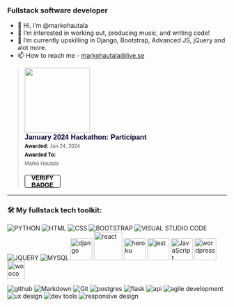 <h3>Fullstack software developer</h3>

- 👋 Hi, I’m @markohautala
- 👀 I’m interested in working out, producing music, and writing code!
- 🌱 I’m currently upskilling in Django, Bootstrap, Advanced JS, jQuery and alot more.
- 📫 How to reach me - markohautala@live.se



<blockquote class="badgr-badge" style="font-family: Helvetica, Roboto, &quot;Segoe UI&quot;, Calibri, sans-serif;"><a href="https://eu.badgr.com/public/assertions/ZRUiU4Q2R52vnJjw8SbO5w?identity__email=markohautala@live.se"><img width="150px" height="150px" src="https://api.eu.badgr.io/public/assertions/ZRUiU4Q2R52vnJjw8SbO5w/image"></a><p class="badgr-badge-name" style="hyphens: auto; overflow-wrap: break-word; word-wrap: break-word; margin: 0; font-size: 16px; font-weight: 600; font-style: normal; font-stretch: normal; line-height: 1.25; letter-spacing: normal; text-align: left; color: #05012c;">January 2024 Hackathon: Participant</p><p class="badgr-badge-date" style="margin: 0; font-size: 12px; font-style: normal; font-stretch: normal; line-height: 1.67; letter-spacing: normal; text-align: left; color: #555555;"><strong style="font-size: 12px; font-weight: bold; font-style: normal; font-stretch: normal; line-height: 1.67; letter-spacing: normal; text-align: left; color: #000;">Awarded: </strong>Jan 24, 2024</p><p class="badgr-badge-recipient" style="margin: 0; font-size: 12px; font-style: normal; font-stretch: normal; line-height: 1.67; letter-spacing: normal; text-align: left; color: #555555;"><strong style="font-size: 12px; font-weight: bold; font-style: normal; font-stretch: normal; line-height: 1.67; letter-spacing: normal; text-align: left; color: #000;">Awarded To: </strong><span style="display: block;"> Marko Hautala</span></p><p style="margin: 16px 0; padding: 0;"><a class="badgr-badge-verify" target="_blank" href="https://eu.badgr.com/public/assertions/ZRUiU4Q2R52vnJjw8SbO5w?identity__email=markohautala@live.se" style="box-sizing: content-box; display: flex; align-items: center; justify-content: center; margin: 0; font-size:14px; font-weight: bold; width: 48px; height: 16px; border-radius: 4px; border: solid 1px black; text-decoration: none; padding: 6px 16px; margin: 16px 0; color: black;">VERIFY BADGE</a></p></blockquote>


<hr>
<h3>🛠️ My fullstack tech toolkit:</h3>

![PYTHON](https://www.vectorlogo.zone/logos/python/python-ar21.svg)
![HTML](https://www.vectorlogo.zone/logos/w3_html5/w3_html5-ar21.svg)
![CSS](https://www.vectorlogo.zone/logos/w3_css/w3_css-ar21.svg)
![BOOTSTRAP](https://www.vectorlogo.zone/logos/getbootstrap/getbootstrap-ar21.svg)
![VISUAL STUDIO CODE](https://www.vectorlogo.zone/logos/visualstudio_code/visualstudio_code-ar21.svg)
![JQUERY](https://www.vectorlogo.zone/logos/jquery/jquery-ar21.svg)
![MYSQL](https://www.vectorlogo.zone/logos/mysql/mysql-ar21.svg)
<img src="https://www.vectorlogo.zone/logos/djangoproject/djangoproject-ar21.svg" alt="django" height="50">
<img src="https://www.vectorlogo.zone/logos/reactjs/reactjs-ar21.svg" alt="react" height="65">
<img src="https://www.vectorlogo.zone/logos/heroku/heroku-ar21.svg" alt="heroku" height="50">
<img src="https://www.vectorlogo.zone/logos/jestjsio/jestjsio-ar21.svg" alt="jest" height="50">
<img src="https://upload.wikimedia.org/wikipedia/commons/thumb/9/99/Unofficial_JavaScript_logo_2.svg/1024px-Unofficial_JavaScript_logo_2.svg.png" alt="JavaScript" height="50">
<img src="https://www.vectorlogo.zone/logos/wordpress/wordpress-ar21.svg" alt="wordpress" height="50">
<img src="https://upload.wikimedia.org/wikipedia/commons/thumb/2/2a/WooCommerce_logo.svg/1200px-WooCommerce_logo.svg.png" alt="woocommerce" height="40">


<p>
<img  src="https://img.shields.io/badge/Github-0b1a45?style=for-the-badge&logo=Github&logoColor=#3A506B" alt="github">
<img  src="https://img.shields.io/badge/Markdown-0b1a45?style=for-the-badge&logo=Markdown&logoColor=#3A506B" alt="Markdown">
<img  src="https://img.shields.io/badge/Git-0b1a45?style=for-the-badge&logo=Git&logoColor=#3A506B" alt="Git">
<img  src="https://img.shields.io/badge/PostgreSQL-0b1a45?style=for-the-badge&logo=PostgreSQL&logoColor=#3A506B" alt="postgres">
<img  src="https://img.shields.io/badge/Flask-0b1a45?style=for-the-badge&logo=Flask&logoColor=#3A506B" alt="flask">
<img  src="https://img.shields.io/badge/API-0b1a45?style=for-the-badge&logoColor=#3A506B" alt="api">
<img  src="https://img.shields.io/badge/Agile Development-0b1a45?style=for-the-badge&logoColor=#3A506B" alt="agile development">
<img  src="https://img.shields.io/badge/UX Design-0b1a45?style=for-the-badge&logoColor=#3A506B" alt="ux design">
<img  src="https://img.shields.io/badge/Dev Tools-0b1a45?style=for-the-badge&logoColor=#3A506B" alt="dev tools">
<img  src="https://img.shields.io/badge/Responsive Design-0b1a45?style=for-the-badge&logoColor=#3A506B" alt="responsive design">
</p>


